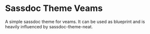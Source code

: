 # Sassdoc Theme Veams

A simple sassdoc theme for veams. It can be used as blueprint and is heavily influenced by sassdoc-theme-neat. 
